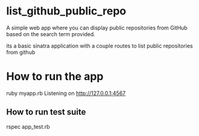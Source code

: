 # list_github_public_repo
A simple web app where you can display public repositories from GitHub based on the search term provided.

its  a basic sinatra application with a couple routes to list public repositories from github

# How to run the app

ruby myapp.rb
Listening on http://127.0.0.1:4567

## How to run test suite
rspec app_test.rb


